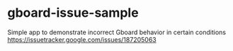 # gboard-issue-sample
Simple app to demonstrate incorrect Gboard behavior in certain conditions https://issuetracker.google.com/issues/187205063
